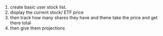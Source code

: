 1. create basic user stock list.
2. display the current stock/ ETF price 
3. then track how many shares they have and thene take the price and get there total 
4. then give them projections 